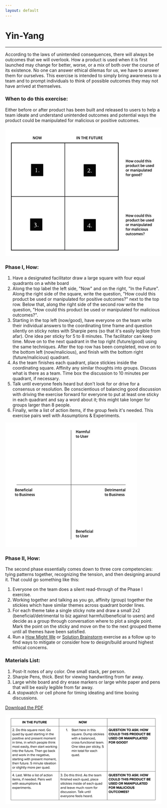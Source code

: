 ```yaml
---
layout: default
---
```


# Yin-Yang

* * *

According to the laws of unintended consequences, there will always be outcomes that we will overlook. How a product is used when it is first launched may change for better, worse, or a mix of both over the course of its existence. No one can answer ethical dilemas for us, we have to answer them for ourselves. This exercise is intended to simply bring awareness to a team and to prompt individuals to think of possible outcomes they may not have arrived at themselves.

### When to do this exercise: 

Either before or after product has been built and released to users to help a team ideate and understand unintended outcomes and potential ways the product could be manipulated for malicious or positive outcomes.

![Yin Yang Phase One](assets/img/Yin-yang-phase1.jpg "Yin Yang Phase 1")

### Phase I, How: 

1. Have a designated facilitator draw a large square with four equal quadrants on a white board 
2. Along the top label the left side, "Now" and on the right, "In the Future". Along the right side of the square, write the question, "How could this product be used or manipulated for positive outcomes?" next to the top row. Below that, along the right side of the second row write the question, "How could this product be used or manipulated for malicious outcomes?".
3. Starting in the top left (now/good), have everyone on the team write their individual answers to the coordinating time frame and question silently on sticky notes with Sharpie pens (so that it's easily legible from afar). One idea per sticky for 5 to 8 minutes. The facilitator can keep time. Move on to the next quadrant in the top right (future/good) using the same techniques. After the top row has been completed, move on to the bottom left (now/malicious), and finish with the bottom right (future/malicious) quadrant.
4. As the team finishes each quadrant, place stickies inside the coordinating square. Affinity any similar thoughts into groups. Discuss what is there as a team. Time box the discussion to 10 minutes per quadrant, if necessary.
5. Talk until everyone feels heard but don't look for or drive for a consensus or resolution. Be conscientious of balancing good discussion with driving the exercise forward for everyone to put at least one sticky in each quadrant and say a word about it; this might take longer for groups larger than 8 people.
6. Finally, write a list of action items, if the group feels it's needed. This exercise pairs well with Assumptions & Experiments.

![Yin Yang Phase Two](assets/img/Yin-yang-phase2.jpg "Yin Yang Phase 2")

### Phase II, How: 

The second phase essentially comes down to three core competencies: tying patterns together, recognizing the tension, and then designing around it. That could go something like this:

1. Everyone on the team does a silent read-through of the Phase I exercise.
2. Working together and talking as you go, affinity (group) together the stickies which have similar themes across quadrant border lines.
3. For each theme take a single sticky note and draw a small 2x2 (beneficial/detrimental to biz against harmful/beneficial to users) and decide as a group through conversation where to plot a single point. Mark the point on the sticky and move on the to the next grouped theme until all themes have been satisfied.
4. Run a 
[How Might We](http://www.designkit.org/methods/3) or [Solution Brainstorm](http://www.designkit.org/methods/1) exercise as a follow up to find ways to mitigate or consider how to design/build around highest ethical concerns.

### Materials List:
1. Post-It notes of any color. One small stack, per person.
2. Sharpie Pens, thick. Best for viewing handwriting from far away.
3. Large white board and dry erase markers or large white paper and pens that will be easily legible from far away.
4. A stopwatch or cell phone for timing ideating and time boxing discussions.

[Download the PDF](assets/pdfs/Yin-Yang.pdf "yin yang download pdf")

![Yin Yang Overview](assets/img/yin-yang.png)
